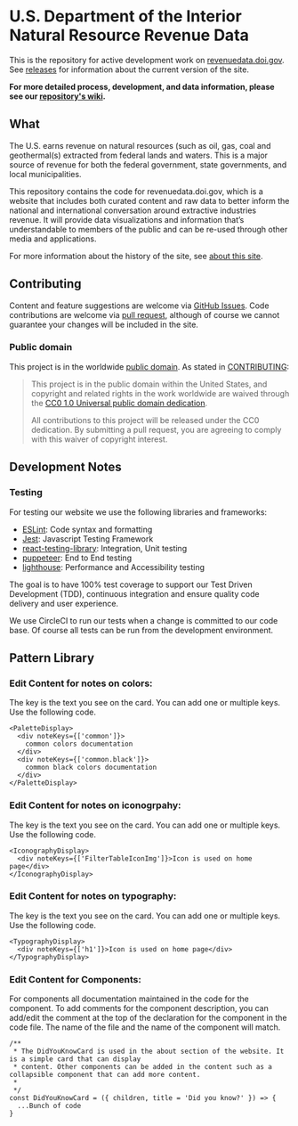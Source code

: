 
# U.S. Department of the Interior Natural Resource Revenue Data

This is the repository for active development work on [revenuedata.doi.gov](https://revenuedata.doi.gov). See [releases](https://github.com/ONRR/nrrd/releases) for information about the current version of the site.

**For more detailed process, development, and data information, please see our [repository's wiki](https://github.com/ONRR/nrrd/wiki).**

## What

The U.S. earns revenue on natural resources (such as oil, gas, coal and geothermal(s) extracted from federal lands and waters. This is a major source of revenue for both the federal government, state governments, and local municipalities.

This repository contains the code for revenuedata.doi.gov, which is a website that includes both curated content and raw data to better inform the national and international conversation around extractive industries revenue. It will provide data visualizations and information that’s  understandable to members of the public and can be re-used through other media and applications.

For more information about the history of the site, see [about this site](https://revenuedata.doi.gov/about/).

## Contributing
Content and feature suggestions are welcome via [GitHub Issues](https://github.com/ONRR/nrrd/issues). Code contributions are welcome via [pull request](https://help.github.com/articles/using-pull-requests/), although of course we cannot guarantee your changes will be included in the site.

### Public domain

This project is in the worldwide [public domain](LICENSE.md). As stated in [CONTRIBUTING](CONTRIBUTING.md):

> This project is in the public domain within the United States, and copyright and related rights in the work worldwide are waived through the [CC0 1.0 Universal public domain dedication](https://creativecommons.org/publicdomain/zero/1.0/).
>
> All contributions to this project will be released under the CC0 dedication. By submitting a pull request, you are agreeing to comply with this waiver of copyright interest.

## Development Notes

### Testing 

For testing our website we use the following libraries and frameworks:

 - [ESLint](https://eslint.org/): Code syntax and formatting
 - [Jest](https://jestjs.io/en/): Javascript Testing Framework
 - [react-testing-library](https://testing-library.com/docs/intro): Integration, Unit testing
 - [puppeteer](https://github.com/puppeteer/puppeteer): End to End testing
 - [lighthouse](https://github.com/GoogleChrome/lighthouse): Performance and Accessibility testing

The goal is to have 100% test coverage to support our Test Driven Development (TDD), continuous integration and ensure quality code delivery and user experience.

We use CircleCI to run our tests when a change is committed to our code base. Of course all tests can be run from the development environment. 

## Pattern Library
### Edit Content for notes on colors:
The key is the text you see on the card. You can add one or multiple keys. Use the following code.
```
<PaletteDisplay>
  <div noteKeys={['common']}>
    common colors documentation
  </div>
  <div noteKeys={['common.black']}>
    common black colors documentation
  </div>
</PaletteDisplay>
```
### Edit Content for notes on iconogrpahy:
The key is the text you see on the card. You can add one or multiple keys. Use the following code.
```
<IconographyDisplay>
  <div noteKeys={['FilterTableIconImg']}>Icon is used on home page</div>
</IconographyDisplay>
```
### Edit Content for notes on typography:
The key is the text you see on the card. You can add one or multiple keys. Use the following code.
```
<TypographyDisplay>
  <div noteKeys={['h1']}>Icon is used on home page</div>
</TypographyDisplay>
```
### Edit Content for Components:
For components all documentation maintained in the code for the component. To add comments for the component description, you can add/edit the comment at the top of the declaration for the component in the code file. The name of the file and the name of the component will match.
```
/**
 * The DidYouKnowCard is used in the about section of the website. It is a simple card that can display
 * content. Other components can be added in the content such as a collapsible component that can add more content.
 *
 */
const DidYouKnowCard = ({ children, title = 'Did you know?' }) => {
  ...Bunch of code
}
```
